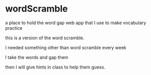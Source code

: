 # wordScramble
a place to hold the word gap web app that I use to  make vocabulary practice

this is a version of the word scramble. 

I needed something other than word scramble every week 

 I take the words and gap them

then I will give hints in class to help them guess.


